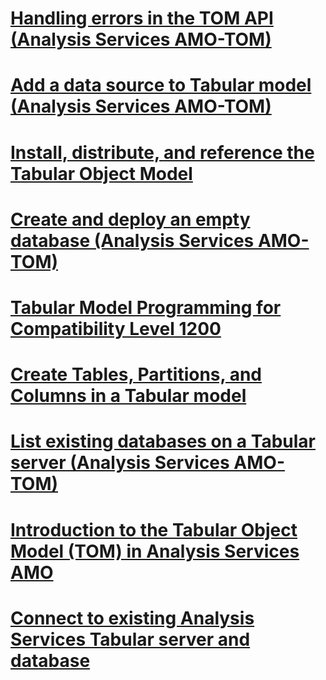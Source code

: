 # [Handling errors in the TOM API (Analysis Services AMO-TOM)](handling-errors-in-the-tom-api-analysis-services-amo-tom.md)
# [Add a data source to Tabular model (Analysis Services AMO-TOM)](add-a-data-source-to-tabular-model-analysis-services-amo-tom.md)
# [Install, distribute, and reference the Tabular Object Model](install-distribute-and-reference-the-tabular-object-model.md)
# [Create and deploy an empty database (Analysis Services AMO-TOM)](create-and-deploy-an-empty-database-analysis-services-amo-tom.md)
# [Tabular Model Programming for Compatibility Level 1200](tabular-model-programming-for-compatibility-level-1200.md)
# [Create Tables, Partitions, and Columns in a Tabular model](create-tables-partitions-and-columns-in-a-tabular-model.md)
# [List existing databases on a Tabular server (Analysis Services AMO-TOM)](list-existing-databases-on-a-tabular-server-analysis-services-amo-tom.md)
# [Introduction to the Tabular Object Model (TOM) in Analysis Services AMO](introduction-to-the-tabular-object-model-tom-in-analysis-services-amo.md)
# [Connect to existing Analysis Services Tabular server and database](connect-to-existing-analysis-services-tabular-server-and-database.md)
